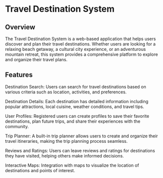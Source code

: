 # Travel Destination System
## Overview
The Travel Destination System is a web-based application that helps users discover and plan their travel destinations. Whether users are looking for a relaxing beach getaway, a cultural city experience, or an adventurous mountain retreat, this system provides a comprehensive platform to explore and organize their travel plans.

## Features
Destination Search: Users can search for travel destinations based on various criteria such as location, activities, and preferences.

Destination Details: Each destination has detailed information including popular attractions, local cuisine, weather conditions, and travel tips.

User Profiles: Registered users can create profiles to save their favorite destinations, plan future trips, and share their experiences with the community.

Trip Planner: A built-in trip planner allows users to create and organize their travel itineraries, making the trip planning process seamless.

Reviews and Ratings: Users can leave reviews and ratings for destinations they have visited, helping others make informed decisions.

Interactive Maps: Integration with maps to visualize the location of destinations and points of interest.
